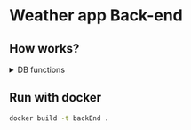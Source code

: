 # Weather app Back-end

## How works?
<details>
<summary>DB functions</summary>

```javascript
async function findUser(email)
```
</details>

## Run with docker
```bash
docker build -t backEnd .
```
